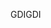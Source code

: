 <span data-ttu-id="91883-101">GDI</span><span class="sxs-lookup"><span data-stu-id="91883-101">GDI</span></span>